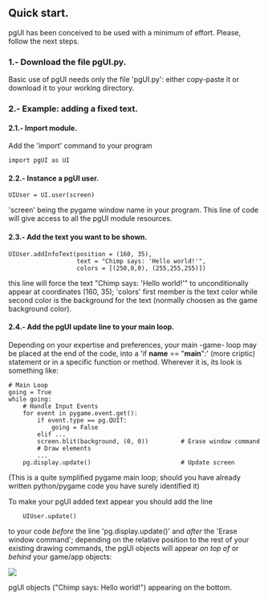 ## Quick start.
pgUI has been conceived to be used with a minimum of effort. Please, follow the next steps.

### 1.- Download the file pgUI.py.
Basic use of pgUI needs only the file 'pgUI.py': either copy-paste it or download it to your working directory.

### 2.- Example: adding a fixed text.
#### 2.1.- Import module.
Add the 'import' command to your program

    import pgUI as UI
#### 2.2.- Instance a pgUI user.
    UIUser = UI.user(screen)                               
'screen' being the pygame window name in your program. This line of code will give access to all the pgUI module resources.

#### 2.3.- Add the text you want to be shown.
    UIUser.addInfoText(position = (160, 35),                
                       text = "Chimp says: 'Hello world!'",
                       colors = [(250,0,0), (255,255,255)])
this line will force the text "Chimp says: 'Hello world!'" to unconditionally appear at coordinates (160, 35); 'colors' first member is the text color while second color is the background for the text (normally choosen as the game background color).

#### 2.4.- Add the pgUI update line to your main loop.

Depending on your expertise and preferences, your main -game- loop may be placed at the end of the code, into a 'if __name__ == "__main__":' (more criptic) statement or in a specific function or method. Wherever it is, its look is something like:

    # Main Loop
    going = True
    while going:
        # Handle Input Events
        for event in pygame.event.get():
            if event.type == pg.QUIT:
                going = False
            elif ...
            screen.blit(background, (0, 0))         # Erase window command
            # Draw elements
            ...
        pg.display.update()                         # Update screen
       
(This is a quite symplified pygame main loop; should you have already written python/pygame code you have surely identified it)

To make your pgUI added text appear you should add the line

        UIUser.update()                                     
to your code *before* the line 'pg.display.update()' and *after* the 'Erase window command'; depending on the relative position to the rest of your existing drawing commands, the pgUI objects will appear *on top of* or *behind* your game/app objects:
                                  
![](https://user-images.githubusercontent.com/64075009/116532848-05012080-a8e1-11eb-922d-f807404ca775.png)

pgUI objects ("Chimp says: Hello world!") appearing on the bottom.
